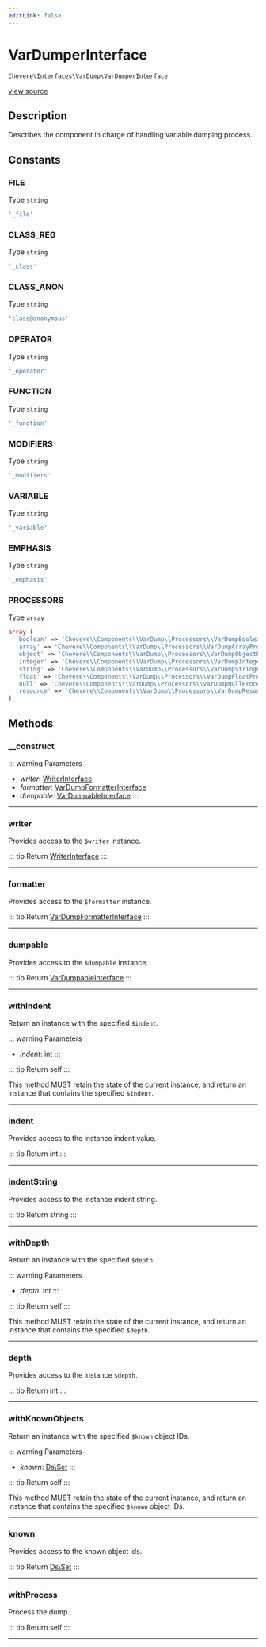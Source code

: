 ```yaml
---
editLink: false
---
```


# VarDumperInterface

`Chevere\Interfaces\VarDump\VarDumperInterface`

[view source](https://github.com/chevere/chevere/blob/main/src/Chevere/Interfaces/VarDump/VarDumperInterface.php)

## Description

Describes the component in charge of handling variable dumping process.

## Constants

### FILE

Type `string`

```php
'_file'
```

### CLASS_REG

Type `string`

```php
'_class'
```

### CLASS_ANON

Type `string`

```php
'class@anonymous'
```

### OPERATOR

Type `string`

```php
'_operator'
```

### FUNCTION

Type `string`

```php
'_function'
```

### MODIFIERS

Type `string`

```php
'_modifiers'
```

### VARIABLE

Type `string`

```php
'_variable'
```

### EMPHASIS

Type `string`

```php
'_emphasis'
```

### PROCESSORS

Type `array`

```php
array (
  'boolean' => 'Chevere\\Components\\VarDump\\Processors\\VarDumpBooleanProcessor',
  'array' => 'Chevere\\Components\\VarDump\\Processors\\VarDumpArrayProcessor',
  'object' => 'Chevere\\Components\\VarDump\\Processors\\VarDumpObjectProcessor',
  'integer' => 'Chevere\\Components\\VarDump\\Processors\\VarDumpIntegerProcessor',
  'string' => 'Chevere\\Components\\VarDump\\Processors\\VarDumpStringProcessor',
  'float' => 'Chevere\\Components\\VarDump\\Processors\\VarDumpFloatProcessor',
  'null' => 'Chevere\\Components\\VarDump\\Processors\\VarDumpNullProcessor',
  'resource' => 'Chevere\\Components\\VarDump\\Processors\\VarDumpResourceProcessor',
)
```

## Methods

### __construct

::: warning Parameters
- *writer*: [WriterInterface](../Writer/WriterInterface.md)
- *formatter*: [VarDumpFormatterInterface](./VarDumpFormatterInterface.md)
- *dumpable*: [VarDumpableInterface](./VarDumpableInterface.md)
:::

---

### writer

Provides access to the `$writer` instance.

::: tip Return
[WriterInterface](../Writer/WriterInterface.md)
:::

---

### formatter

Provides access to the `$formatter` instance.

::: tip Return
[VarDumpFormatterInterface](./VarDumpFormatterInterface.md)
:::

---

### dumpable

Provides access to the `$dumpable` instance.

::: tip Return
[VarDumpableInterface](./VarDumpableInterface.md)
:::

---

### withIndent

Return an instance with the specified `$indent`.

::: warning Parameters
- *indent*: int
:::

::: tip Return
self
:::

This method MUST retain the state of the current instance, and return
an instance that contains the specified `$indent`.

---

### indent

Provides access to the instance indent value.

::: tip Return
int
:::

---

### indentString

Provides access to the instance indent string.

::: tip Return
string
:::

---

### withDepth

Return an instance with the specified `$depth`.

::: warning Parameters
- *depth*: int
:::

::: tip Return
self
:::

This method MUST retain the state of the current instance, and return
an instance that contains the specified `$depth`.

---

### depth

Provides access to the instance `$depth`.

::: tip Return
int
:::

---

### withKnownObjects

Return an instance with the specified `$known` object IDs.

::: warning Parameters
- *known*: [Ds\Set](https://www.php.net/manual/class.ds\set)
:::

::: tip Return
self
:::

This method MUST retain the state of the current instance, and return
an instance that contains the specified `$known` object IDs.

---

### known

Provides access to the known object ids.

::: tip Return
[Ds\Set](https://www.php.net/manual/class.ds\set)
:::

---

### withProcess

Process the dump.

::: tip Return
self
:::

---
